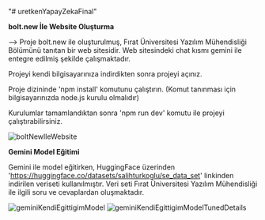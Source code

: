 "# uretkenYapayZekaFinal" 

**bolt.new İle Website Oluşturma** 

--> Proje bolt.new ile oluşturulmuş, Fırat Üniversitesi Yazılım Mühendisliği Bölümünü tanıtan bir web sitesidir.
Web sitesindeki chat kısmı gemini ile entegre edilmiş şekilde çalışmaktadır.

Projeyi kendi bilgisayarınıza indirdikten sonra projeyi açınız.

Proje dizininde 'npm install' komutunu çalıştırın. (Komut tanınması için bilgisayarınızda node.js kurulu olmalıdır)

Kurulumlar tamamlandıktan sonra 'npm run dev' komutu ile projeyi çalıştırabilirsiniz.

![boltNewIleWebsite](https://github.com/user-attachments/assets/88d7ae68-1aed-4365-a0d8-73847c56d9b1)

**Gemini Model Eğitimi**

Gemini ile model eğitirken, HuggingFace üzerinden 'https://huggingface.co/datasets/salihturkoglu/se_data_set' linkinden indirilen veriseti kullanılmıştır.
Veri seti Fırat Üniversitesi Yazılım Mühendisliği ile ilgili soru ve cevaplardan oluşmaktadır.

![geminiKendiEgittigimModel](https://github.com/user-attachments/assets/2cb25695-1e6f-4453-94db-2a06f8a69ff0)
![geminiKendiEgittigimModelTunedDetails](https://github.com/user-attachments/assets/bb1885f2-1a91-4584-a106-44d88fc4dd2b)
